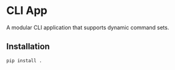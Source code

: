 # CLI App

A modular CLI application that supports dynamic command sets.

## Installation

```bash
pip install .
```
